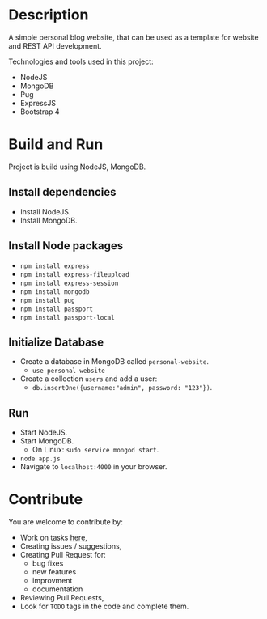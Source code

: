 # Description
A simple personal blog website, that can be used as a template for website and REST API development.

Technologies and tools used in this project:
- NodeJS
- MongoDB
- Pug
- ExpressJS
- Bootstrap 4

# Build and Run
Project is build using NodeJS, MongoDB.
## Install dependencies
- Install NodeJS.
- Install MongoDB.
## Install Node packages
- `npm install express`
- `npm install express-fileupload`
- `npm install express-session`
- `npm install mongodb`
- `npm install pug`
- `npm install passport`
- `npm install passport-local`
## Initialize Database
- Create a database in MongoDB called `personal-website`.
	- `use personal-website`
- Create a collection `users` and add a user:
	- `db.insertOne({username:"admin", password: "123"})`.
## Run
- Start NodeJS.
- Start MongoDB.
	- On Linux: `sudo service mongod start`.
- `node app.js`
- Navigate to `localhost:4000` in your browser.

# Contribute
You are welcome to contribute by:
- Work on tasks [here](https://github.com/sharabiania/blogs/projects/1),
- Creating issues / suggestions,
- Creating Pull Request for:
	- bug fixes
	- new features
	- improvment
	- documentation
- Reviewing Pull Requests,
- Look for `TODO` tags in the code and complete them.
